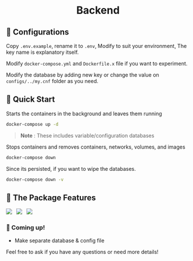 <h1 align="center">
    <br>
  Backend
  <br>
</h1>

## 📗 Configurations
Copy `.env.example`, rename it to `.env`, Modify to suit your environment, The key name is explanatory itself.

Modify `docker-compose.yml` and `Dockerfile.x` file if you want to experiment.

Modify the database by adding new key or change the value on `configs/../my.cnf` folder as you need.

## 🚀 Quick Start

Starts the containers in the background and leaves them running
```bash
docker-compose up -d
```
> <b>Note</b> : These includes variable/configuration databases

Stops containers and removes containers, networks, volumes, and images
```bash
docker-compose down
```

Since its persisted, if you want to wipe the databases.
```bash
docker-compose down -v
```

## 💎 The Package Features

<p>
  <img src="https://img.shields.io/badge/-Docker-2496ED?style=for-the-badge&logo=Docker&logoColor=fff" />&nbsp;&nbsp;
  <img src="https://img.shields.io/badge/-MySQL-336791?style=for-the-badge&logo=MySQL&logoColor=fff" />&nbsp;&nbsp;
  <img src="https://img.shields.io/badge/-NGINX-269539?style=for-the-badge&logo=NGINX&logoColor=fff" />
</p>

### 📗 Coming up!
- Make separate database & config file

Feel free to ask if you have any questions or need more details!